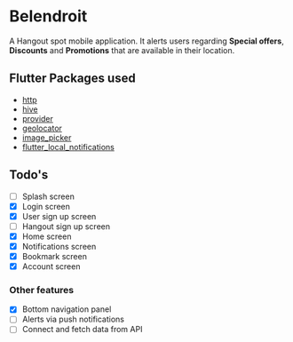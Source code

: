 # Belendroit

A Hangout spot mobile application. It alerts users regarding **Special offers**, **Discounts** and **Promotions** that are available in their location.

## Flutter Packages used

- [http](https://pub.dev/packages/http)
- [hive](https://pub.dev/packages/hive)
- [provider](https://pub.dev/packages/provider)
- [geolocator](https://pub.dev/packages/geolocator)
- [image_picker](https://pub.dev/packages/image_picker)
- [flutter_local_notifications](flutter_local_notifications)

## Todo's

- [ ] Splash screen
- [x] Login screen
- [x] User sign up screen
- [ ] Hangout sign up screen
- [x] Home screen
- [x] Notifications screen
- [x] Bookmark screen
- [x] Account screen

### Other features

- [x] Bottom navigation panel
- [ ] Alerts via push notifications
- [ ] Connect and fetch data from API

